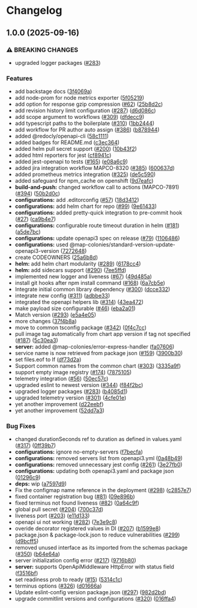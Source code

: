 # Changelog

## 1.0.0 (2025-09-16)


### ⚠ BREAKING CHANGES

* upgraded logger packages ([#283](https://github.com/MapColonies/ts-server-boilerplate/issues/283))

### Features

* add backstage docs ([3f4069a](https://github.com/MapColonies/ts-server-boilerplate/commit/3f4069aa74c9ab994fe620ade6a767b3cd633207))
* add node-prom for node metrics exporter ([5f05219](https://github.com/MapColonies/ts-server-boilerplate/commit/5f0521983a5ca68dc30c1f4d2d1bbae39d8ec834))
* add option for response gzip compression ([#62](https://github.com/MapColonies/ts-server-boilerplate/issues/62)) ([25b8d2c](https://github.com/MapColonies/ts-server-boilerplate/commit/25b8d2ce8f9928bec49ce3182f0ad02a8aafc078))
* add revision history limit configuration ([#287](https://github.com/MapColonies/ts-server-boilerplate/issues/287)) ([d6d086c](https://github.com/MapColonies/ts-server-boilerplate/commit/d6d086c340cce67569ae58fbc267641bb9c352b6))
* add scope argument to workflows ([#309](https://github.com/MapColonies/ts-server-boilerplate/issues/309)) ([dfdecc9](https://github.com/MapColonies/ts-server-boilerplate/commit/dfdecc9fe94ee982d4bc571da429f61b87c8aea7))
* add typescript paths to the boilerplate ([#310](https://github.com/MapColonies/ts-server-boilerplate/issues/310)) ([1bb2444](https://github.com/MapColonies/ts-server-boilerplate/commit/1bb244410cc8cce3dbcd97bfe09c90659b3587ee))
* add workflow for PR author auto assign ([#386](https://github.com/MapColonies/ts-server-boilerplate/issues/386)) ([b878944](https://github.com/MapColonies/ts-server-boilerplate/commit/b8789448ff6a47fba0f2ae7643ed64451a5dad24))
* added @redocly/openapi-cli ([58c1111](https://github.com/MapColonies/ts-server-boilerplate/commit/58c11114120087b93bbb5bcfd43e02adb9eda7e1))
* added badges for README.md ([c3ec364](https://github.com/MapColonies/ts-server-boilerplate/commit/c3ec364dd7dc60b9af799bf88d800d6e24be8ada))
* added helm pull secret support ([#200](https://github.com/MapColonies/ts-server-boilerplate/issues/200)) ([10b43f2](https://github.com/MapColonies/ts-server-boilerplate/commit/10b43f2fad750682a76176bc77f4cd0aa773f855))
* added html reporters for jest ([cf8941c](https://github.com/MapColonies/ts-server-boilerplate/commit/cf8941ce429c1e8fb6753f05be24cfc114fbfe3a))
* added jest-openapi to tests ([#165](https://github.com/MapColonies/ts-server-boilerplate/issues/165)) ([e08a6c9](https://github.com/MapColonies/ts-server-boilerplate/commit/e08a6c975484975b755c7914996447960da4b61b))
* added jira integration workflow MAPCO-8320 ([#385](https://github.com/MapColonies/ts-server-boilerplate/issues/385)) ([600637d](https://github.com/MapColonies/ts-server-boilerplate/commit/600637db23f6a608189c00186c373116a42fa50b))
* added prometheus metrics integration ([#325](https://github.com/MapColonies/ts-server-boilerplate/issues/325)) ([de5c590](https://github.com/MapColonies/ts-server-boilerplate/commit/de5c590c0d0d39dae806214e70abab50bc908062))
* added safeguard for npm_cache on openshift ([9d7eafc](https://github.com/MapColonies/ts-server-boilerplate/commit/9d7eafc2230e0db67a135e73d6eaa58b53e9c9d7))
* **build-and-push:** changed workflow call to actions (MAPCO-7891) ([#394](https://github.com/MapColonies/ts-server-boilerplate/issues/394)) ([50b2d0c](https://github.com/MapColonies/ts-server-boilerplate/commit/50b2d0c4a1bd8d79ab700a1f8c87768f72937e64))
* **configurations:** add .editorconfig ([#57](https://github.com/MapColonies/ts-server-boilerplate/issues/57)) ([18d3412](https://github.com/MapColonies/ts-server-boilerplate/commit/18d3412d42840dec4e1370d4caaf01894e9e0e8d))
* **configurations:** add helm chart for repo ([#99](https://github.com/MapColonies/ts-server-boilerplate/issues/99)) ([9e61433](https://github.com/MapColonies/ts-server-boilerplate/commit/9e61433008666498396cf964ac78277ac603f566))
* **configurations:** added pretty-quick integration to pre-commit hook ([#27](https://github.com/MapColonies/ts-server-boilerplate/issues/27)) ([ca9b4e7](https://github.com/MapColonies/ts-server-boilerplate/commit/ca9b4e701adcdb200fff5238a39fe05019ddfd46))
* **configurations:** configurable route timeout duration in helm ([#181](https://github.com/MapColonies/ts-server-boilerplate/issues/181)) ([a5de7bc](https://github.com/MapColonies/ts-server-boilerplate/commit/a5de7bc5f357964ecb21f884246b7d0e350e5324))
* **configurations:** update openapi3 spec on release ([#79](https://github.com/MapColonies/ts-server-boilerplate/issues/79)) ([1106486](https://github.com/MapColonies/ts-server-boilerplate/commit/1106486ffd68ebec642b04492bd79bef2d2c89ee))
* **configurations:** used @map-colonies/standard-version-update-openapi3-version ([7272648](https://github.com/MapColonies/ts-server-boilerplate/commit/7272648265ed102ed1e11054e8aeaf4423c9bab1))
* create CODEOWNERS ([25a6b8d](https://github.com/MapColonies/ts-server-boilerplate/commit/25a6b8d2e13b1c705f4d30e2480dcbf9c99d4d01))
* **helm:** add helm chart modularity ([#289](https://github.com/MapColonies/ts-server-boilerplate/issues/289)) ([6178cc4](https://github.com/MapColonies/ts-server-boilerplate/commit/6178cc45fe56fb7b406806385b393bd3920e50a3))
* **helm:** add sidecars support ([#290](https://github.com/MapColonies/ts-server-boilerplate/issues/290)) ([7ee5ffd](https://github.com/MapColonies/ts-server-boilerplate/commit/7ee5ffde67db2a439327c5316abee87c5671a258))
* implemented new logger and liveness ([#67](https://github.com/MapColonies/ts-server-boilerplate/issues/67)) ([49d485a](https://github.com/MapColonies/ts-server-boilerplate/commit/49d485a601686654f26eba5c10f3f917bb7565c8))
* install git hooks after npm install command ([#168](https://github.com/MapColonies/ts-server-boilerplate/issues/168)) ([6a7cb5e](https://github.com/MapColonies/ts-server-boilerplate/commit/6a7cb5e012e0a23a90fb36169d498e1911f222e1))
* Integrate initial common library dependency ([#300](https://github.com/MapColonies/ts-server-boilerplate/issues/300)) ([dcce332](https://github.com/MapColonies/ts-server-boilerplate/commit/dcce3326e3483c285de12a8d5cf32e9937556447))
* integrate new config ([#311](https://github.com/MapColonies/ts-server-boilerplate/issues/311)) ([adbbe33](https://github.com/MapColonies/ts-server-boilerplate/commit/adbbe33f96ffc64f0d2729deb61a1e6080b176a0))
* integrated the openapi helpers lib ([#314](https://github.com/MapColonies/ts-server-boilerplate/issues/314)) ([43ea472](https://github.com/MapColonies/ts-server-boilerplate/commit/43ea4720bfabd2ebda969344daca1d7612d46b6d))
* make payload size configurable ([#46](https://github.com/MapColonies/ts-server-boilerplate/issues/46)) ([eba2a01](https://github.com/MapColonies/ts-server-boilerplate/commit/eba2a017d49fc67f607f93dc367f4cb7b89a826d))
* Match version ([#293](https://github.com/MapColonies/ts-server-boilerplate/issues/293)) ([e5a4e05](https://github.com/MapColonies/ts-server-boilerplate/commit/e5a4e05e612d2f2a336f9dcf8cc231697c55589e))
* more changes ([37f4b8a](https://github.com/MapColonies/ts-server-boilerplate/commit/37f4b8aa417216727620561777c692dbc5903dc5))
* move to common tsconfig package ([#342](https://github.com/MapColonies/ts-server-boilerplate/issues/342)) ([0f4c7cc](https://github.com/MapColonies/ts-server-boilerplate/commit/0f4c7cc9fd3a2af47823e5f3b86d69b63ac94259))
* pull image tag automatically from chart app version if tag not specified ([#187](https://github.com/MapColonies/ts-server-boilerplate/issues/187)) ([5c30ea3](https://github.com/MapColonies/ts-server-boilerplate/commit/5c30ea336635e096a00a3530a927ee3880696e8c))
* **server:** added @map-colonies/error-express-handler ([fa07606](https://github.com/MapColonies/ts-server-boilerplate/commit/fa0760688debe0e673be334d9e41271b5ac14c55))
* service name is now retrieved from package json ([#159](https://github.com/MapColonies/ts-server-boilerplate/issues/159)) ([3900b30](https://github.com/MapColonies/ts-server-boilerplate/commit/3900b30374e90fdf52b23c3f66db160648096034))
* set files.eof to lf ([df73d2a](https://github.com/MapColonies/ts-server-boilerplate/commit/df73d2ab5c133bd008efe33ce6d6d4ae339fe5b2))
* Support common names from the common chart ([#303](https://github.com/MapColonies/ts-server-boilerplate/issues/303)) ([3335a9f](https://github.com/MapColonies/ts-server-boilerplate/commit/3335a9f4e367f0ebc67e63a48e88c0621bc5e150))
* support empty image registry ([#174](https://github.com/MapColonies/ts-server-boilerplate/issues/174)) ([7875105](https://github.com/MapColonies/ts-server-boilerplate/commit/78751054827a96eba111cf50d605bffbed92d5d8))
* telemetry integration ([#56](https://github.com/MapColonies/ts-server-boilerplate/issues/56)) ([50ec57c](https://github.com/MapColonies/ts-server-boilerplate/commit/50ec57cc37fe883da6e16f54c464b0a40554c969))
* upgraded eslint to newest version ([#344](https://github.com/MapColonies/ts-server-boilerplate/issues/344)) ([f84f2bc](https://github.com/MapColonies/ts-server-boilerplate/commit/f84f2bce4d52ec814b6c8b20d5fc203a87f1d259))
* upgraded logger packages ([#283](https://github.com/MapColonies/ts-server-boilerplate/issues/283)) ([b4085d1](https://github.com/MapColonies/ts-server-boilerplate/commit/b4085d105cf4c1c89f9c8a92d95d6033a6958e4d))
* upgraded telemetry version ([#301](https://github.com/MapColonies/ts-server-boilerplate/issues/301)) ([4cfe01e](https://github.com/MapColonies/ts-server-boilerplate/commit/4cfe01e454565ed15ad01d2dc336ca3292e32993))
* yet another improvement ([d22eebf](https://github.com/MapColonies/ts-server-boilerplate/commit/d22eebf350690454b2e8b026cb9dfa431696d40d))
* yet another improvement ([52dd7a3](https://github.com/MapColonies/ts-server-boilerplate/commit/52dd7a3d9f80ac69e7d98b97251211a7da9dd6d8))


### Bug Fixes

* changed durationSeconds ref to duration as defined in values.yaml ([#317](https://github.com/MapColonies/ts-server-boilerplate/issues/317)) ([0ff39b7](https://github.com/MapColonies/ts-server-boilerplate/commit/0ff39b73423eb6b36cf807523a442dfeced1014a))
* **configurations:** ignore no-empty-servers ([f7becfa](https://github.com/MapColonies/ts-server-boilerplate/commit/f7becfad8f3570fea8d32fa64e956b9e84483a17))
* **configurations:** removed servers list from openapi3.yml ([0a48b49](https://github.com/MapColonies/ts-server-boilerplate/commit/0a48b49ec054b71e5c16e836c182562345a4b860))
* **configurations:** removed unnecessary jest config ([#261](https://github.com/MapColonies/ts-server-boilerplate/issues/261)) ([3e27fb0](https://github.com/MapColonies/ts-server-boilerplate/commit/3e27fb068a0f4a4e09e4552724606b89079463df))
* **configurations:** updating both openapi3.yaml and package json ([01296c9](https://github.com/MapColonies/ts-server-boilerplate/commit/01296c9941c036499e31d95d19a8274c0bac3b3a))
* **deps:** wip ([a7597d9](https://github.com/MapColonies/ts-server-boilerplate/commit/a7597d91fc8459648866ccfcf75e6c8a39d4141c))
* Fix the configmap name reference in the deployment ([#298](https://github.com/MapColonies/ts-server-boilerplate/issues/298)) ([c2857e7](https://github.com/MapColonies/ts-server-boilerplate/commit/c2857e7bfdaf763be0881c9a8993f5702889bf65))
* fixed container registration bug ([#81](https://github.com/MapColonies/ts-server-boilerplate/issues/81)) ([09e896b](https://github.com/MapColonies/ts-server-boilerplate/commit/09e896bdd3833a97c0420ad36ae8e9bb9da1a643))
* fixed terminus not found liveness ([#82](https://github.com/MapColonies/ts-server-boilerplate/issues/82)) ([0a64c9f](https://github.com/MapColonies/ts-server-boilerplate/commit/0a64c9fb683c5bc34a625a4c2e518a1e336f1aea))
* global pull secret ([#204](https://github.com/MapColonies/ts-server-boilerplate/issues/204)) ([700c37d](https://github.com/MapColonies/ts-server-boilerplate/commit/700c37d4374efb2cb0838e13177d30bb1b180d9a))
* liveness port ([#203](https://github.com/MapColonies/ts-server-boilerplate/issues/203)) ([e11d133](https://github.com/MapColonies/ts-server-boilerplate/commit/e11d133081ce7add65a02cec3728a4ebd3ebaaef))
* openapi ui not working ([#282](https://github.com/MapColonies/ts-server-boilerplate/issues/282)) ([7e3e9c8](https://github.com/MapColonies/ts-server-boilerplate/commit/7e3e9c8a96a8da05fbed5325cca7eb57443d0830))
* overide decorator registered values in DI ([#207](https://github.com/MapColonies/ts-server-boilerplate/issues/207)) ([b1599e8](https://github.com/MapColonies/ts-server-boilerplate/commit/b1599e80794876b40650c1759461fa41862ccad2))
* package.json & package-lock.json to reduce vulnerabilities ([#299](https://github.com/MapColonies/ts-server-boilerplate/issues/299)) ([d9bcff5](https://github.com/MapColonies/ts-server-boilerplate/commit/d9bcff5a0491375fc338d5bceaa1e9e508c4c71d))
* removed unused interface as its imported from the schemas package ([#350](https://github.com/MapColonies/ts-server-boilerplate/issues/350)) ([b64e64a](https://github.com/MapColonies/ts-server-boilerplate/commit/b64e64a75af9c8f664f14de68e34d3b66c3210f7))
* server initialization config error ([#217](https://github.com/MapColonies/ts-server-boilerplate/issues/217)) ([9716b80](https://github.com/MapColonies/ts-server-boilerplate/commit/9716b800eb23173fa3f765b7f7d7f323a85e4d17))
* **server:** supports OpenApiMiddleware HttpError with status field ([f3516bf](https://github.com/MapColonies/ts-server-boilerplate/commit/f3516bf28de2b1d44de2d765bd7a52c4e95b6861))
* set readiness prob to ready ([#15](https://github.com/MapColonies/ts-server-boilerplate/issues/15)) ([5314c1c](https://github.com/MapColonies/ts-server-boilerplate/commit/5314c1cf9edaa446d6e07d98b0e01523defa93cb))
* terminus options ([#326](https://github.com/MapColonies/ts-server-boilerplate/issues/326)) ([d01666a](https://github.com/MapColonies/ts-server-boilerplate/commit/d01666abe34231e90f5dd87d422aa32e001912d6))
* Update eslint-config version package.json ([#297](https://github.com/MapColonies/ts-server-boilerplate/issues/297)) ([982d2bd](https://github.com/MapColonies/ts-server-boilerplate/commit/982d2bdbd4123869f6de0e7aacc59c0e560dcf76))
* upgrade commitlint versions and configurations ([#320](https://github.com/MapColonies/ts-server-boilerplate/issues/320)) ([016ffa4](https://github.com/MapColonies/ts-server-boilerplate/commit/016ffa4a615e24a12567606cbe1669b8c1096e47))

